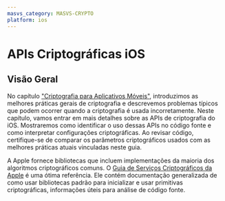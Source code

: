 ```yaml
---
masvs_category: MASVS-CRYPTO
platform: ios
---
```


# APIs Criptográficas iOS

## Visão Geral

No capítulo ["Criptografia para Aplicativos Móveis"](0x04g-Testing-Cryptography.md), introduzimos as melhores práticas gerais de criptografia e descrevemos problemas típicos que podem ocorrer quando a criptografia é usada incorretamente. Neste capítulo, vamos entrar em mais detalhes sobre as APIs de criptografia do iOS. Mostraremos como identificar o uso dessas APIs no código fonte e como interpretar configurações criptográficas. Ao revisar código, certifique-se de comparar os parâmetros criptográficos usados com as melhores práticas atuais vinculadas neste guia.

A Apple fornece bibliotecas que incluem implementações da maioria dos algoritmos criptográficos comuns. O [Guia de Serviços Criptográficos da Apple](https://developer.apple.com/library/content/documentation/Security/Conceptual/cryptoservices/GeneralPurposeCrypto/GeneralPurposeCrypto.html "Apple Cryptographic Services Guide") é uma ótima referência. Ele contém documentação generalizada de como usar bibliotecas padrão para inicializar e usar primitivas criptográficas, informações úteis para análise de código fonte.